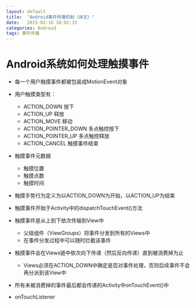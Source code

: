 ```yaml
---
layout: default
title:  "Android事件传播机制（译文）"
date:   2015-02-16 18:02:33
categories: Android 
tags: 事件传播
---
```


# Android系统如何处理触摸事件

* 每一个用户触摸事件都被包装成MotionEvent对象

* 用户触摸类型有：

    * ACTION_DOWN 按下
    * ACTION_UP 释放
    * ACTION_MOVE 移动
    * ACTION_POINTER_DOWN 多点触控按下
    * ACTION_POINTER_UP 多点触控释放
    * ACTION_CANCEL 触摸事件结束
    
* 触摸事件元数据
    * 触摸位置
    * 触摸点数
    * 触摸时间
    
* 触摸手势行为定义为以ACTION_DOWN为开始，以ACTION_UP为结束

* 触摸事件开始于Activity中的dispatchTouchEvent()方法

* 触摸事件是从上到下依次传输到View中

    * 父级组件（ViewGroups）将事件分发到所有的Views中
    * 在事件分发过程中可以随时拦截该事件

* 触摸事件会在Views链中依次向下传递（然后反向传递）直到被消费掉为止

    * Views必须在ACTION_DOWN中确定是否对事件处理，否则后续事件不会再分派到该View中

* 所有未被消费掉的事件最后都会传递的Activity中onTouchEvent()中

* onTouchListener
 